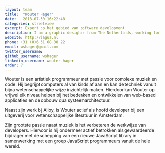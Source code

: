 ```yaml
---
layout: team
title:  "Wouter Hager"
date:   2013-07-30 16:22:48
categories: streetview
excerpt: Expert op het gebied van software development
description: I am a graphic desigher from The Netherlands, working for my self since 2009 and recently under the name Studio 210 as a collective of creative designer and developers.
website: http://lagua.nl
phone: +31 (0)6 31 68 38 22
email: wshager@gmail.com
twitter_username:
github_username: wshager
linkedin_username: wouter-hager
order: 7
---
```

Wouter is een artistiek programmeur met passie voor complexe muziek en code. Hij begrijpt computers al van kinds af aan en kan de techniek vanuit bijna wetenschappelijke wijze inzichtelijk maken. Hierdoor kan Wouter op vrijwel elk niveau helpen bij het bedenken en ontwikkelen van web-based applicaties en de opbouw qua systeemarchitectuur.

Naast zijn werk bij Alloy, is Wouter actief als hoofd developer bij een uitgeverij voor wetenschappelijke literatuur in Amsterdam.

Zijn grootste passie naast muziek is het verbeteren de werkwijze van developers. Hiervoor is hij ondermeer actief betrokken als gewaardeerde bijdrager met de schepping van een nieuwe JavaScript library in samenwerking met een groep JavaScript programmeurs vanuit de hele wereld.
